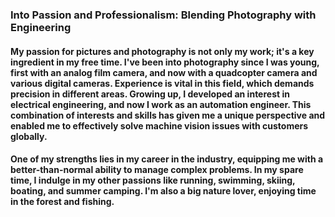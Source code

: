 ### Into Passion and Professionalism: Blending Photography with Engineering

#### My passion for pictures and photography is not only my work; it's a key ingredient in my free time. I've been into photography since I was young, first with an analog film camera, and now with a quadcopter camera and various digital cameras. Experience is vital in this field, which demands precision in different areas. Growing up, I developed an interest in electrical engineering, and now I work as an automation engineer. This combination of interests and skills has given me a unique perspective and enabled me to effectively solve machine vision issues with customers globally.

#### One of my strengths lies in my career in the industry, equipping me with a better-than-normal ability to manage complex problems. In my spare time, I indulge in my other passions like running, swimming, skiing, boating, and summer camping. I'm also a big nature lover, enjoying time in the forest and fishing.




